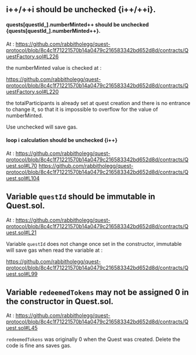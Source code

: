 ## i++/++i should be unchecked {i++/++i}.
#### quests[questId_].numberMinted++ should be unchecked {quests[questId_].numberMinted++}.

At : https://github.com/rabbitholegg/quest-protocol/blob/8c4c1f71221570b14a0479c216583342bd652d8d/contracts/QuestFactory.sol#L226

the numberMinted value is checked at :

https://github.com/rabbitholegg/quest-protocol/blob/8c4c1f71221570b14a0479c216583342bd652d8d/contracts/QuestFactory.sol#L220

the totalParticipants is already set at quest creation and there is no entrance to change it, so that it is impossible to overflow for the value of numberMinted. 

Use unchecked will save gas.

#### loop i calculation should be unchecked {i++}
At : https://github.com/rabbitholegg/quest-protocol/blob/8c4c1f71221570b14a0479c216583342bd652d8d/contracts/Quest.sol#L70
https://github.com/rabbitholegg/quest-protocol/blob/8c4c1f71221570b14a0479c216583342bd652d8d/contracts/Quest.sol#L104

## Variable `questId` should be immutable in Quest.sol.
At : https://github.com/rabbitholegg/quest-protocol/blob/8c4c1f71221570b14a0479c216583342bd652d8d/contracts/Quest.sol#L21

Variable `questId` does not change once set in the constructor, immutable will save gas when read the variable at : 

https://github.com/rabbitholegg/quest-protocol/blob/8c4c1f71221570b14a0479c216583342bd652d8d/contracts/Quest.sol#L99

## Variable `redeemedTokens` may not be assigned 0 in the constructor in Quest.sol.
At : https://github.com/rabbitholegg/quest-protocol/blob/8c4c1f71221570b14a0479c216583342bd652d8d/contracts/Quest.sol#L45

`redeemedTokens` was originally 0 when the Quest was created. Delete the code is fine ans saves gas.